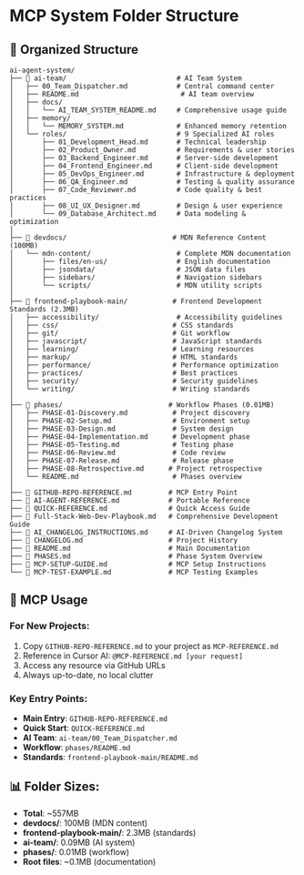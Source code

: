 # MCP System Folder Structure

## 📁 Organized Structure

```
ai-agent-system/
├── 📁 ai-team/                           # AI Team System
│   ├── 00_Team_Dispatcher.md            # Central command center
│   ├── README.md                         # AI team overview
│   ├── docs/
│   │   └── AI_TEAM_SYSTEM_README.md     # Comprehensive usage guide
│   ├── memory/
│   │   └── MEMORY_SYSTEM.md             # Enhanced memory retention
│   └── roles/                           # 9 Specialized AI roles
│       ├── 01_Development_Head.md       # Technical leadership
│       ├── 02_Product_Owner.md          # Requirements & user stories
│       ├── 03_Backend_Engineer.md       # Server-side development
│       ├── 04_Frontend_Engineer.md      # Client-side development
│       ├── 05_DevOps_Engineer.md        # Infrastructure & deployment
│       ├── 06_QA_Engineer.md            # Testing & quality assurance
│       ├── 07_Code_Reviewer.md          # Code quality & best practices
│       ├── 08_UI_UX_Designer.md         # Design & user experience
│       └── 09_Database_Architect.md     # Data modeling & optimization
│
├── 📁 devdocs/                          # MDN Reference Content (100MB)
│   └── mdn-content/                     # Complete MDN documentation
│       ├── files/en-us/                 # English documentation
│       ├── jsondata/                    # JSON data files
│       ├── sidebars/                    # Navigation sidebars
│       └── scripts/                     # MDN utility scripts
│
├── 📁 frontend-playbook-main/           # Frontend Development Standards (2.3MB)
│   ├── accessibility/                   # Accessibility guidelines
│   ├── css/                            # CSS standards
│   ├── git/                            # Git workflow
│   ├── javascript/                     # JavaScript standards
│   ├── learning/                       # Learning resources
│   ├── markup/                         # HTML standards
│   ├── performance/                    # Performance optimization
│   ├── practices/                      # Best practices
│   ├── security/                       # Security guidelines
│   └── writing/                        # Writing standards
│
├── 📁 phases/                          # Workflow Phases (0.01MB)
│   ├── PHASE-01-Discovery.md           # Project discovery
│   ├── PHASE-02-Setup.md               # Environment setup
│   ├── PHASE-03-Design.md              # System design
│   ├── PHASE-04-Implementation.md      # Development phase
│   ├── PHASE-05-Testing.md             # Testing phase
│   ├── PHASE-06-Review.md              # Code review
│   ├── PHASE-07-Release.md             # Release phase
│   ├── PHASE-08-Retrospective.md      # Project retrospective
│   └── README.md                       # Phases overview
│
├── 📄 GITHUB-REPO-REFERENCE.md         # MCP Entry Point
├── 📄 AI-AGENT-REFERENCE.md            # Portable Reference
├── 📄 QUICK-REFERENCE.md               # Quick Access Guide
├── 📄 Full-Stack-Web-Dev-Playbook.md   # Comprehensive Development Guide
├── 📄 AI_CHANGELOG_INSTRUCTIONS.md     # AI-Driven Changelog System
├── 📄 CHANGELOG.md                     # Project History
├── 📄 README.md                        # Main Documentation
├── 📄 PHASES.md                        # Phase System Overview
├── 📄 MCP-SETUP-GUIDE.md               # MCP Setup Instructions
└── 📄 MCP-TEST-EXAMPLE.md              # MCP Testing Examples
```

## 🎯 MCP Usage

### For New Projects:
1. Copy `GITHUB-REPO-REFERENCE.md` to your project as `MCP-REFERENCE.md`
2. Reference in Cursor AI: `@MCP-REFERENCE.md [your request]`
3. Access any resource via GitHub URLs
4. Always up-to-date, no local clutter

### Key Entry Points:
- **Main Entry**: `GITHUB-REPO-REFERENCE.md`
- **Quick Start**: `QUICK-REFERENCE.md`
- **AI Team**: `ai-team/00_Team_Dispatcher.md`
- **Workflow**: `phases/README.md`
- **Standards**: `frontend-playbook-main/README.md`

## 📊 Folder Sizes:
- **Total**: ~557MB
- **devdocs/**: 100MB (MDN content)
- **frontend-playbook-main/**: 2.3MB (standards)
- **ai-team/**: 0.09MB (AI system)
- **phases/**: 0.01MB (workflow)
- **Root files**: ~0.1MB (documentation)
